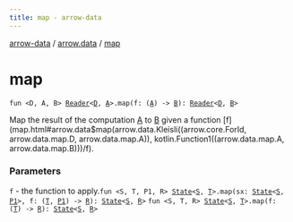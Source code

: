 ```yaml
---
title: map - arrow-data
---
```


[arrow-data](../index.html) / [arrow.data](index.html) / [map](./map.html)

# map

`fun <D, A, B> `[`Reader`](-reader.html)`<`[`D`](map.html#D)`, `[`A`](map.html#A)`>.map(f: (`[`A`](map.html#A)`) -> `[`B`](map.html#B)`): `[`Reader`](-reader.html)`<`[`D`](map.html#D)`, `[`B`](map.html#B)`>`

Map the result of the computation [A](map.html#A) to [B](map.html#B) given a function [f](map.html#arrow.data$map(arrow.data.Kleisli((arrow.core.ForId, arrow.data.map.D, arrow.data.map.A)), kotlin.Function1((arrow.data.map.A, arrow.data.map.B)))/f).

### Parameters

`f` - the function to apply.`fun <S, T, P1, R> `[`State`](-state.html)`<`[`S`](map.html#S)`, `[`T`](map.html#T)`>.map(sx: `[`State`](-state.html)`<`[`S`](map.html#S)`, `[`P1`](map.html#P1)`>, f: (`[`T`](map.html#T)`, `[`P1`](map.html#P1)`) -> `[`R`](map.html#R)`): `[`State`](-state.html)`<`[`S`](map.html#S)`, `[`R`](map.html#R)`>`
`fun <S, T, R> `[`State`](-state.html)`<`[`S`](map.html#S)`, `[`T`](map.html#T)`>.map(f: (`[`T`](map.html#T)`) -> `[`R`](map.html#R)`): `[`State`](-state.html)`<`[`S`](map.html#S)`, `[`R`](map.html#R)`>`